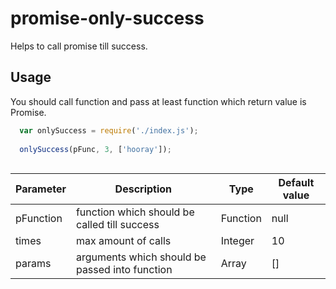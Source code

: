 # promise-only-success
Helps to call promise till success.

## Usage

You should call function and pass at least function which return value is Promise.
```js
  var onlySuccess = require('./index.js');
  
  onlySuccess(pFunc, 3, ['hooray']);
  
```
| Parameter  |Description | Type | Default value |
| ------------- | ------------- | ------------- |------------- |
| pFunction  |function which should be called till success |Function|null  |
| times  | max amount of calls |Integer|10  |
| params  | arguments which should be passed into function |Array|[]|

